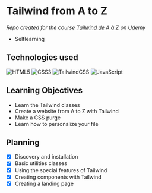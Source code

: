 # Tailwind from A to Z

_Repo created for the course [Tailwind de A à Z](https://www.udemy.com/course/taildwindcss-de-a-a-z/) on Udemy_

- Selflearning

## Technologies used

![HTML5](https://img.shields.io/badge/html5-%23E34F26.svg?style=for-the-badge&logo=html5&logoColor=white)
![CSS3](https://img.shields.io/badge/css3-%231572B6.svg?style=for-the-badge&logo=css3&logoColor=white)
![TailwindCSS](https://img.shields.io/badge/tailwindcss-%2338B2AC.svg?style=for-the-badge&logo=tailwind-css&logoColor=white)
![JavaScript](https://img.shields.io/badge/javascript-%23323330.svg?style=for-the-badge&logo=javascript&logoColor=%23F7DF1E)

## Learning Objectives

- Learn the Tailwind classes
- Create a website from A to Z with Tailwind
- Make a CSS purge
- Learn how to personalize your file

## Planning

- [x] Discovery and installation
- [x] Basic utilities classes
- [x] Using the special features of Tailwind
- [x] Creating components with Tailwind
- [x] Creating a landing page
